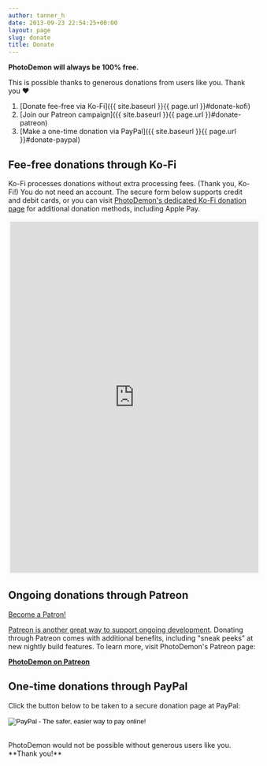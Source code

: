 ```yaml
---
author: tanner_h
date: 2013-09-23 22:54:25+00:00
layout: page
slug: donate
title: Donate
---
```


**PhotoDemon will always be 100% free.**

This is possible thanks to generous donations from users like you.  Thank you ❤️

1. [Donate fee-free via Ko-Fi]({{ site.baseurl }}{{ page.url }}#donate-kofi)
2. [Join our Patreon campaign]({{ site.baseurl }}{{ page.url }}#donate-patreon)
3. [Make a one-time donation via PayPal]({{ site.baseurl }}{{ page.url }}#donate-paypal)

<a name="donate-kofi"></a>
## Fee-free donations through Ko-Fi
Ko-Fi processes donations without extra processing fees.  (Thank you, Ko-Fi!)  You do not need an account.  The secure form below supports credit and debit cards, or you can visit [PhotoDemon's dedicated Ko-Fi donation page](https://ko-fi.com/tannerhelland) for additional donation methods, including Apple Pay.

<iframe id='kofiframe' src='https://ko-fi.com/tannerhelland/?hidefeed=true&widget=true&embed=true&preview=true' style='border:none;width:100%;padding:4px;background:#f9f9f9;' height='712' title='tannerhelland'></iframe>

<a name="donate-patreon"></a>
## Ongoing donations through Patreon
<a href="https://www.patreon.com/bePatron?u=10669830" data-patreon-widget-type="become-patron-button">Become a Patron!</a><script async src="https://c6.patreon.com/becomePatronButton.bundle.js"></script>

[Patreon is another great way to support ongoing development](https://www.patreon.com/photodemon).  Donating through Patreon comes with additional benefits, including "sneak peeks" at new nightly build features.  To learn more, visit PhotoDemon's Patreon page:

**[PhotoDemon on Patreon](https://www.patreon.com/photodemon)**

<a name="donate-paypal"></a>
## One-time donations through PayPal

Click the button below to be taken to a secure donation page at PayPal:

<form action="https://www.paypal.com/cgi-bin/webscr" method="post" target="_top">
<input type="hidden" name="cmd" value="_s-xclick">
<input type="hidden" name="hosted_button_id" value="FF3C88MC3ZWZU">
<input type="image" src="https://www.paypalobjects.com/en_US/i/btn/btn_donateCC_LG.gif" border="0" name="submit" alt="PayPal - The safer, easier way to pay online!">
<img alt="" border="0" src="https://www.paypalobjects.com/en_US/i/scr/pixel.gif" width="1" height="1">
</form>

<br />
PhotoDemon would not be possible without generous users like you.  **Thank you!**
